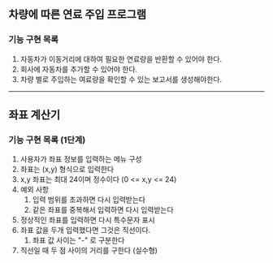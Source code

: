 ## 차량에 따른 연료 주입 프로그램

### 기능 구현 목록

1. 자동차가 이동거리에 대하여 필요한 연료량을 반환할 수 있어야 한다.
2. 회사에 자동차를 추가할 수 있어야 한다. 
3. 차량 별로 주입하는 여료량을 확인할 수 있는 보고서를 생성해야한다.

---

## 좌표 계산기

### 기능 구현 목록 (1단계)

1. 사용자가 좌표 정보를 입력하는 메뉴 구성
2. 좌표는 (x,y) 형식으로 입력한다
3. x,y 좌표는 최대 24이며 정수이다 (0 <= x,y <= 24)
4. 예외 사항
    1. 입력 범위를 초과하면 다시 입력받는다
    2. 같은 좌표를 중복해서 입력하면 다시 입력받는다
5. 정상적인 좌표를 입력하면 다시 특수문자 표시 
6. 좌표 값을 두개 입력했다면 그것은 직선이다. 
    1. 좌표 값 사이는 "-" 로 구분한다
7. 직선일 때 두 점 사이의 거리를 구한다 (실수형) 
